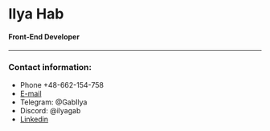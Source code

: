 # Ilya Hab
#### Front-End Developer
---
### Contact information:

* Phone +48-662-154-758
* [E-mail](mailto:ilyagab1994@gmail.com)
* Telegram: @GabIlya
* Discord: @ilyagab
* [Linkedin](https://www.linkedin.com/in/ilya-gab-67bba323a/)
